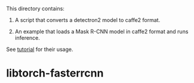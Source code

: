 
This directory contains:

1. A script that converts a detectron2 model to caffe2 format.

2. An example that loads a Mask R-CNN model in caffe2 format and runs inference.

See [tutorial](https://detectron2.readthedocs.io/tutorials/deployment.html)
for their usage.
# libtorch-fasterrcnn

